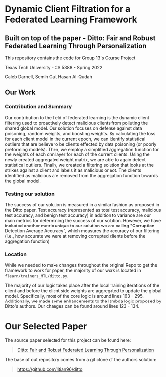 # Dynamic Client Filtration for a Federated Learning Framework
## Built on top of the paper - Ditto: Fair and Robust Federated Learning Through Personalization

This repository contains the code for Group 13's Course Project

Texas Tech University - CS 5388 - Spring 2022

Caleb Darnell, Semih Cal, Hasan Al-Qudah

## Our Work

### Contribution and Summary
Our contribution to the field of federated learning is the dynamic client filtering used to proactively detect
malicious clients from polluting the shared global model. Our solution focuses on defense against data poisoning,
random weights, and boosting weights. By calculating the loss for each client model in the current epoch, we can
identify statistical outliers that are believe to be clients effected by data poisoning (or poorly preforming models).
Then, we employ a simplified aggregation function for the weights of each cnn layer for each of the current clients.
Using the newly created aggregated weight matrix, we are able to again detect statistical outliers. Finally,
we created a filtering solution that looks at the strikes against a client and labels it as malicious or not.
The clients identified as malicious are removed from the aggregation function towards the global model.

### Testing our solution
The success of our solution is measured in a similar fashion as proposed in the Ditto paper. Test accuracy
(represented as total test accuracy, malicious test accuracy, and benign test accuracy) in addition to variance
are our main metrics for determining the success of our solution. However, we have included another metric unique
to our solution we are calling "Corruption Detection Average Accuracy", which measures the accuracy of our filtering
(i.e., how accurate we were at removing corrupted clients before the aggregation function)

### Location
While we needed to make changes throughout the original Repo to get the framework to work for paper, 
the majority of our work is located in `flearn/trainers_MTL/ditto.py`.

The majority of our logic takes place after the local training iterations of the client and before the client
side weights are aggregated to update the global model. Specifically, most of the core logic is around 
lines 163 - 295. Additionally, we made some enhancements to the lambda logic proposed by Ditto's authors.
Our changes can be found around lines 123 - 134.

# Our Selected Paper
The source paper selected for this project can be found here:
> [Ditto: Fair and Robust Federated Learning Through Personalization](https://arxiv.org/abs/2012.04221)

The base of out repository comes from a git clone of the authors solution:
> https://github.com/litian96/ditto
